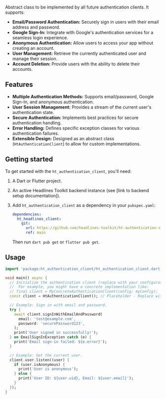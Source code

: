 Abstract class to be implemented by all future authentication clients. It supports:

*   **Email/Password Authentication:** Securely sign in users with their email address and password.
*   **Google Sign-In:** Integrate with Google's authentication services for a seamless login experience.
*   **Anonymous Authentication:** Allow users to access your app without creating an account.
*   **User Management:** Retrieve the currently authenticated user and manage their session.
*   **Account Deletion:** Provide users with the ability to delete their accounts.

## Features

*   **Multiple Authentication Methods:** Supports email/password, Google Sign-In, and anonymous authentication.
*   **User Session Management:** Provides a stream of the current user's authentication state.
*   **Secure Authentication:** Implements best practices for secure authentication handling.
*   **Error Handling:** Defines specific exception classes for various authentication failures.
*   **Extensible Design:** Designed as an abstract class (`HtAuthenticationClient`) to allow for custom implementations.

## Getting started

To get started with the `ht_authentication_client`, you'll need:

1.  A Dart or Flutter project.
2.  An active Headlines Toolkit backend instance (see [link to backend setup documentation]).
3.  Add `ht_authentication_client` as a dependency in your `pubspec.yaml`:

    ```yaml
    dependencies:
      ht_headlines_client:
        git:
          url: https://github.com/headlines-toolkit/ht-authentication-client.git
          ref: main
    ```

    Then run `dart pub get` or `flutter pub get`.

## Usage

```dart
import 'package:ht_authentication_client/ht_authentication_client.dart';

void main() async {
  // Initialize the authentication client (replace with your configuration).
  //  For example, you might have a concrete implementation like:
  // final client = MyConcreteAuthenticationClient(config: myConfig);
  const client = HtAuthenticationClient(); // Placeholder - Replace with your concrete implementation

  // Example: Sign in with email and password.
  try {
    await client.signInWithEmailAndPassword(
      email: 'test@example.com',
      password: 'securePassword123',
    );
    print('User signed in successfully!');
  } on EmailSignInException catch (e) {
    print('Email sign-in failed: ${e.error}');
  }

  // Example: Get the current user.
  client.user.listen((user) {
    if (user.isAnonymous) {
      print('User is anonymous');
    } else {
      print('User ID: ${user.uid}, Email: ${user.email}');
    }
  });
}

```
